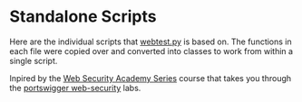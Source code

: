 # Standalone Scripts

Here are the individual scripts that [webtest.py](https://github.com/z3r0r3za/webtest/blob/main/src/webtest.py) is based on. The functions in each file were copied over and converted into classes to work from within a single script.

Inpired by the [Web Security Academy Series](https://academy.ranakhalil.com/courses/) course that takes you through the [portswigger web-security](https://portswigger.net/web-security/all-labs) labs.
